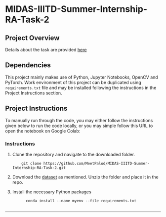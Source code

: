 # MIDAS-IIITD-Summer-Internship-RA-Task-2
## Project Overview

Details about the task are provided [here](https://docs.google.com/document/d/1WQHJ2KpImvA1l5QOkLQjaECOSKMiT3jp_UKH2p1zk_c/edit?usp=sharing)

## Dependencies

This project mainly makes use of Python, Jupyter Notebooks, OpenCV and PyTorch. Work environment of this project can be duplicated using `requirements.txt` file and may be installed following the instructions in the Project Instructions section.

## Project Instructions

To manually run through the code, you may either follow the instructions given below to run the code locally, or you may simple follow this URL to open the notebook on Google Colab: 

### Instructions

1. Clone the repository and navigate to the downloaded folder.
	
	```	
		git clone https://github.com/MeetPalod/MIDAS-IIITD-Summer-Internship-RA-Task-2.git
	
	```
   
2. Download the [dataset](https://docs.google.com/document/d/1WQHJ2KpImvA1l5QOkLQjaECOSKMiT3jp_UKH2p1zk_c/edit?usp=sharing) as mentioned.  Unzip the folder and place it in the repo.


3. Install the necessary Python packages

   ```
 		 conda install --name myenv --file requirements.txt
		 
   ```

---
